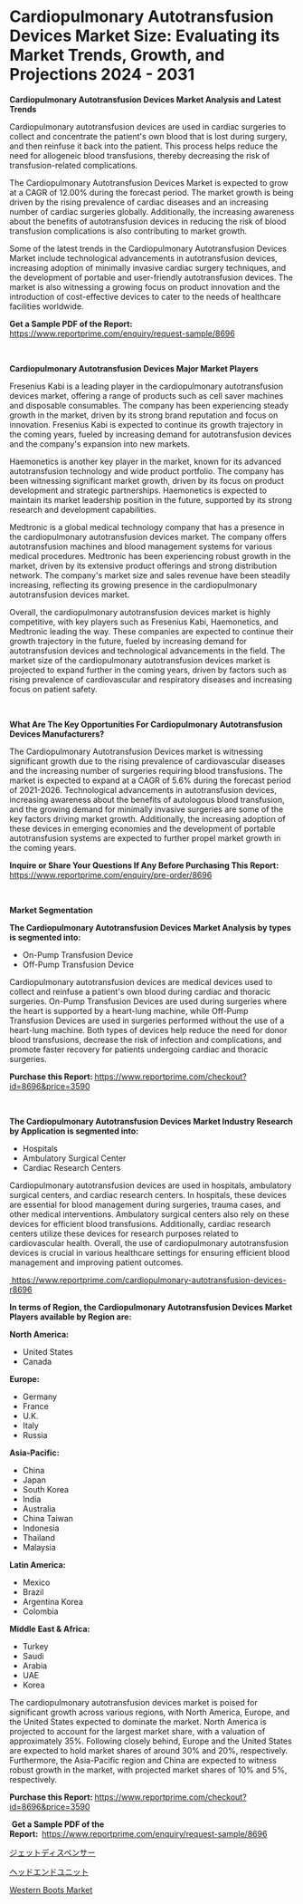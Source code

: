 <p><h1>Cardiopulmonary Autotransfusion Devices Market Size: Evaluating its Market Trends, Growth, and Projections 2024 - 2031</h1></p><p><strong>Cardiopulmonary Autotransfusion Devices Market Analysis and Latest Trends</strong></p>
<p><p>Cardiopulmonary autotransfusion devices are used in cardiac surgeries to collect and concentrate the patient's own blood that is lost during surgery, and then reinfuse it back into the patient. This process helps reduce the need for allogeneic blood transfusions, thereby decreasing the risk of transfusion-related complications.</p><p>The Cardiopulmonary Autotransfusion Devices Market is expected to grow at a CAGR of 12.00% during the forecast period. The market growth is being driven by the rising prevalence of cardiac diseases and an increasing number of cardiac surgeries globally. Additionally, the increasing awareness about the benefits of autotransfusion devices in reducing the risk of blood transfusion complications is also contributing to market growth.</p><p>Some of the latest trends in the Cardiopulmonary Autotransfusion Devices Market include technological advancements in autotransfusion devices, increasing adoption of minimally invasive cardiac surgery techniques, and the development of portable and user-friendly autotransfusion devices. The market is also witnessing a growing focus on product innovation and the introduction of cost-effective devices to cater to the needs of healthcare facilities worldwide.</p></p>
<p><strong>Get a Sample PDF of the Report:&nbsp;</strong> <a href="https://www.reportprime.com/enquiry/request-sample/8696">https://www.reportprime.com/enquiry/request-sample/8696</a></p>
<p>&nbsp;</p>
<p><strong>Cardiopulmonary Autotransfusion Devices Major Market Players</strong></p>
<p><p>Fresenius Kabi is a leading player in the cardiopulmonary autotransfusion devices market, offering a range of products such as cell saver machines and disposable consumables. The company has been experiencing steady growth in the market, driven by its strong brand reputation and focus on innovation. Fresenius Kabi is expected to continue its growth trajectory in the coming years, fueled by increasing demand for autotransfusion devices and the company's expansion into new markets.</p><p>Haemonetics is another key player in the market, known for its advanced autotransfusion technology and wide product portfolio. The company has been witnessing significant market growth, driven by its focus on product development and strategic partnerships. Haemonetics is expected to maintain its market leadership position in the future, supported by its strong research and development capabilities.</p><p>Medtronic is a global medical technology company that has a presence in the cardiopulmonary autotransfusion devices market. The company offers autotransfusion machines and blood management systems for various medical procedures. Medtronic has been experiencing robust growth in the market, driven by its extensive product offerings and strong distribution network. The company's market size and sales revenue have been steadily increasing, reflecting its growing presence in the cardiopulmonary autotransfusion devices market.</p><p>Overall, the cardiopulmonary autotransfusion devices market is highly competitive, with key players such as Fresenius Kabi, Haemonetics, and Medtronic leading the way. These companies are expected to continue their growth trajectory in the future, fueled by increasing demand for autotransfusion devices and technological advancements in the field. The market size of the cardiopulmonary autotransfusion devices market is projected to expand further in the coming years, driven by factors such as rising prevalence of cardiovascular and respiratory diseases and increasing focus on patient safety.</p></p>
<p>&nbsp;</p>
<p><strong>What Are The Key Opportunities For Cardiopulmonary Autotransfusion Devices Manufacturers?</strong></p>
<p><p>The Cardiopulmonary Autotransfusion Devices market is witnessing significant growth due to the rising prevalence of cardiovascular diseases and the increasing number of surgeries requiring blood transfusions. The market is expected to expand at a CAGR of 5.6% during the forecast period of 2021-2026. Technological advancements in autotransfusion devices, increasing awareness about the benefits of autologous blood transfusion, and the growing demand for minimally invasive surgeries are some of the key factors driving market growth. Additionally, the increasing adoption of these devices in emerging economies and the development of portable autotransfusion systems are expected to further propel market growth in the coming years.</p></p>
<p><strong>Inquire or Share Your Questions If Any Before Purchasing This Report:</strong> <a href="https://www.reportprime.com/enquiry/pre-order/8696">https://www.reportprime.com/enquiry/pre-order/8696</a></p>
<p>&nbsp;</p>
<p><strong>Market Segmentation</strong></p>
<p><strong>The Cardiopulmonary Autotransfusion Devices Market Analysis by types is segmented into:</strong></p>
<p><ul><li>On-Pump Transfusion Device</li><li>Off-Pump Transfusion Device</li></ul></p>
<p><p>Cardiopulmonary autotransfusion devices are medical devices used to collect and reinfuse a patient's own blood during cardiac and thoracic surgeries. On-Pump Transfusion Devices are used during surgeries where the heart is supported by a heart-lung machine, while Off-Pump Transfusion Devices are used in surgeries performed without the use of a heart-lung machine. Both types of devices help reduce the need for donor blood transfusions, decrease the risk of infection and complications, and promote faster recovery for patients undergoing cardiac and thoracic surgeries.</p></p>
<p><strong>Purchase this Report:&nbsp;</strong><a href="https://www.reportprime.com/checkout?id=8696&price=3590">https://www.reportprime.com/checkout?id=8696&price=3590</a></p>
<p>&nbsp;</p>
<p><strong>The Cardiopulmonary Autotransfusion Devices Market Industry Research by Application is segmented into:</strong></p>
<p><ul><li>Hospitals</li><li>Ambulatory Surgical Center</li><li>Cardiac Research Centers</li></ul></p>
<p><p>Cardiopulmonary autotransfusion devices are used in hospitals, ambulatory surgical centers, and cardiac research centers. In hospitals, these devices are essential for blood management during surgeries, trauma cases, and other medical interventions. Ambulatory surgical centers also rely on these devices for efficient blood transfusions. Additionally, cardiac research centers utilize these devices for research purposes related to cardiovascular health. Overall, the use of cardiopulmonary autotransfusion devices is crucial in various healthcare settings for ensuring efficient blood management and improving patient outcomes.</p></p>
<p><a href="https://www.reportprime.com/cardiopulmonary-autotransfusion-devices-r8696">&nbsp;https://www.reportprime.com/cardiopulmonary-autotransfusion-devices-r8696</a></p>
<p><strong>In terms of Region, the Cardiopulmonary Autotransfusion Devices Market Players available by Region are:</strong></p>
<p>
    <p> <strong> North America: </strong>
        <ul>
            <li>United States</li>
            <li>Canada</li>
        </ul>
        </p> 
    <p> <strong> Europe: </strong>
        <ul>
            <li>Germany</li>
            <li>France</li>
            <li>U.K.</li>
            <li>Italy</li>
            <li>Russia</li>
        </ul>
        </p> 
    <p> <strong> Asia-Pacific: </strong>
        <ul>
            <li>China</li>
            <li>Japan</li>
            <li>South Korea</li>
            <li>India</li>
            <li>Australia</li>
            <li>China Taiwan</li>
            <li>Indonesia</li>
            <li>Thailand</li>
            <li>Malaysia</li>
        </ul>
        </p> 
    <p> <strong> Latin America: </strong>
        <ul>
            <li>Mexico</li>
            <li>Brazil</li>
            <li>Argentina Korea</li>
            <li>Colombia</li>
        </ul>
        </p> 
    <p> <strong> Middle East & Africa: </strong>
        <ul>
            <li>Turkey</li>
            <li>Saudi</li>
            <li>Arabia</li>
            <li>UAE</li>
            <li>Korea</li>
        </ul>
    </p>
    </p>
<p><p>The cardiopulmonary autotransfusion devices market is poised for significant growth across various regions, with North America, Europe, and the United States expected to dominate the market. North America is projected to account for the largest market share, with a valuation of approximately 35%. Following closely behind, Europe and the United States are expected to hold market shares of around 30% and 20%, respectively. Furthermore, the Asia-Pacific region and China are expected to witness robust growth in the market, with projected market shares of 10% and 5%, respectively.</p></p>
<p><strong>Purchase this Report: </strong><a href="https://www.reportprime.com/checkout?id=8696&price=3590">https://www.reportprime.com/checkout?id=8696&price=3590</a></p>
<p>&nbsp;<strong>Get a Sample PDF of the Report:&nbsp;&nbsp;</strong><a href="https://www.reportprime.com/enquiry/request-sample/8696">https://www.reportprime.com/enquiry/request-sample/8696</a></p>
<p><strong></strong></p>
<p><p><a href="https://github.com/NikitaBruen/Market-Research-Report-List-1/blob/main/361709777533.md">ジェットディスペンサー</a></p><p><a href="https://github.com/RudySimonis2023/Market-Research-Report-List-1/blob/main/726234177532.md">ヘッドエンドユニット</a></p><p><a href="https://issuu.com/reportprime-2/docs/western-boots-market-size-2030.pptx">Western Boots Market</a></p></p>